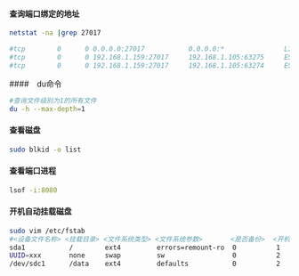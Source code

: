 #### 查询端口绑定的地址

```bash
netstat -na |grep 27017

#tcp        0      0 0.0.0.0:27017           0.0.0.0:*               LISTEN
#tcp        0      0 192.168.1.159:27017     192.168.1.105:63275     ESTABLISHED
#tcp        0      0 192.168.1.159:27017     192.168.1.105:63274     ESTABLISHED
```

####　du命令

```bash
#查询文件级别为1的所有文件
du -h --max-depth=1
```


#### 查看磁盘

```bash
sudo blkid -o list
```


#### 查看端口进程

```bash
lsof -i:8080
```


#### 开机自动挂载磁盘

```bash
sudo vim /etc/fstab
#<设备文件名称> <挂载目录> <文件系统类型> <文件系统参数>       <是否备份>  <开机时自检>
sda1           /        ext4         errors=remount-ro  0          1
UUID=xxx       none     swap         sw                 0          2
/dev/sdc1      /data    ext4         defaults           0          2
```